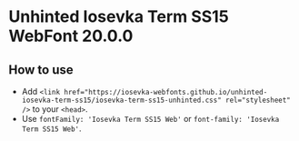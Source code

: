 # Unhinted Iosevka Term SS15 WebFont 20.0.0

## How to use

- Add `<link href="https://iosevka-webfonts.github.io/unhinted-iosevka-term-ss15/iosevka-term-ss15-unhinted.css" rel="stylesheet" />` to your `<head>`.
- Use `fontFamily: 'Iosevka Term SS15 Web'` or `font-family: 'Iosevka Term SS15 Web'`.

